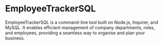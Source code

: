 # EmployeeTrackerSQL
EmployeeTrackerSQL is a command-line tool built on Node.js, Inquirer, and MySQL. It enables efficient management of company departments, roles, and employees, providing a seamless way to organise and plan your business.
